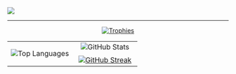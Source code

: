 <img src="https://github.com/chengtc-dev/chengtc-dev/assets/91156531/89e648b9-a2f3-4fca-9659-52e72c9d58bc" />

<hr />

<p align="center">
  <a href="https://github.com/ryo-ma/github-profile-trophy">
    <img src="https://github-profile-trophy.vercel.app/?username=chengtc-dev&row=1" alt="Trophies" />
  </a>
</p>

<table align="center">
  <tr>
    <td align="center" valign="center" style="width: 50%;">
      <img src="https://github-readme-stats.vercel.app/api/top-langs?username=chengtc-dev&show_icons=true&theme=dracula&locale=en" alt="Top Languages" />
    </td>
    <td valign="top" style="width: 50%;">
      <div align="center">
        <img src="https://github-readme-stats.vercel.app/api?username=chengtc-dev&show_icons=true&theme=dracula&locale=en" alt="GitHub Stats" />
      </div>
      <div align="center" style="margin-top: 10px;">
        <a href="https://git.io/streak-stats">
          <img src="https://streak-stats.demolab.com?user=chengtc-dev&theme=dracula&hide_border=false&date_format=%5BY.%5Dn.j" alt="GitHub Streak" />
        </a>
      </div>
    </td>
  </tr>
</table>
